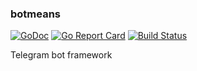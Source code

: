 ### botmeans ###
[![GoDoc](https://godoc.org/github.com/tucher/botmeans?status.svg)](https://godoc.org/github.com/tucher/botmeans)
[![Go Report Card](https://goreportcard.com/badge/github.com/tucher/botmeans)](https://goreportcard.com/report/github.com/tucher/botmeans)
[![Build Status](https://travis-ci.org/tucher/botmeans.svg?branch=master)](https://travis-ci.org/tucher/botmeans)


Telegram bot framework
